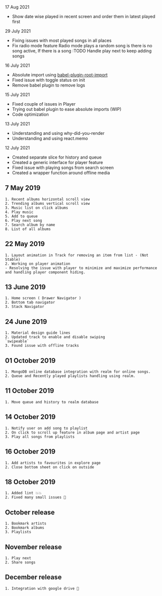 17 Aug 2021

- Show date wise played in recent screen and order them in latest played first

29 July 2021

- Fixing issues with most played songs in all places
- Fix radio mode feature
  Radio mode plays a random song is there is no song active, If there is a song
  :TODO
  Handle play next to keep adding songs

16 July 2021

- Absolute import using [babel-plugin-root-import](https://github.com/entwicklerstube/babel-plugin-root-import)
- Fixed issue with toggle status on init
- Remove babel plugin to remove logs

15 July 2021

- Fixed couple of issues in Player
- Trying out babel plugin to ease absolute imports (WIP)
- Code optimization

13 July 2021

- Understanding and using why-did-you-render
- Understanding and using react.memo

12 July 2021

- Created separate slice for history and queue
- Created a generic interface for player feature
- Fixed issue with playing songs from search screen
- Created a wrapper function around offline media

## 7 May 2019

    1. Recent albums horizontal scroll view
    2. Trending albums vertical scroll view
    3. Music list on click albums
    4. Play music
    5. Add to queue
    6. Play next song
    7. Search album by name
    8. List of all albums

## 22 May 2019

    1. Layout animation in Track for removing an item from list - (Not Stable)
    2. Working on player animation
    - Resolving the issue with player to minimize and maximize performance and handling player component hiding.

## 13 June 2019

    1. Home screen ( Drawer Navigator )
    2. Bottom tab navigator
    3. Stack Navigator

## 24 June 2019

    1. Material design guide lines
    2. Updated track to enable and disable swiping
    `swipeable`
    3. Found issue with offline tracks

## 01 October 2019

    1. MongoDB online database integration with realm for online songs.
    2. Queue and Recently played playlists handling using realm.

## 11 October 2019

    1. Move queue and history to realm database

## 14 October 2019

    1. Notify user on add song to playlist
    2. On click to scroll up feature in album page and artist page
    3. Play all songs from playlists

## 16 October 2019

    1. Add artists to favourites in explore page
    2. Close bottom sheet on click on outside

## 18 October 2019

    1. Added lint 💥💥
    2. Fixed many small issues 🐜

## October release

    1. Bookmark artists
    2. Bookmark albums
    3. Playlists

## November release

    1. Play next
    2. Share songs

## December release

    1. Integration with google drive 🎊
